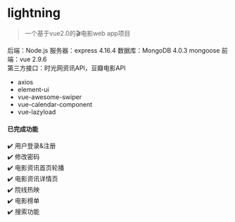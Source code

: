 # lightning
> 一个基于vue2.0的:clapper:电影web app项目

后端：Node.js
服务器：express 4.16.4
数据库：MongoDB 4.0.3
mongoose
前端：vue 2.9.6  
第三方接口：时光网资讯API，豆瓣电影API
+ axios
+ element-ui
+ vue-awesome-swiper
+ vue-calendar-component
+ vue-lazyload

#### 已完成功能
:heavy_check_mark: 用户登录&注册  
:heavy_check_mark: 修改密码  
:heavy_check_mark: 电影资讯首页轮播  
:heavy_check_mark: 电影资讯详情页  
:heavy_check_mark: 院线热映  
:heavy_check_mark: 电影榜单  
:heavy_check_mark: 搜索功能 
